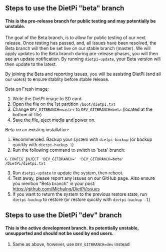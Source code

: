 ## Steps to use the DietPi "beta" branch
#### This is the pre-release branch for public testing and may potentially be unstable.
The goal of the Beta branch, is to allow for public testing of our next release. Once testing has passed, and, all issues have been resolved, the Beta branch will then be set live on our stable branch (master).
We will apply updates to the Beta branch during pre-release phases, you will then see an update notification. By running ```dietpi-update```, your Beta version will then update to the latest.

By joining the Beta and reporting issues, you will be assisting DietPi (and all our users) to ensure stablity before stable release.

Beta on Fresh image:
1. Write the DietPi image to SD card.
2. Open the file on the 1st partition ```/boot/dietpi.txt```
3. Change ```DEV_GITBRANCH=master``` to ```DEV_GITBRANCH=beta``` (located at the bottom of file)
4. Save the file, eject media and power on.

Beta on an existing installation:
1. Recommended: Backup your system with ```dietpi-backup``` (or backup quickly with ```dietpi-backup 1```)
2. Run the following command to switch to 'beta' branch:
```
G_CONFIG_INJECT 'DEV_GITBRANCH=' 'DEV_GITBRANCH=beta' /DietPi/dietpi.txt
```
3. Run ```dietpi-update``` to update the system, then reboot.
4. Test away, please report any issues on our GitHub page. Also ensure you mention "Beta branch" in your post: https://github.com/MichaIng/DietPi/issues
5. If you want to return the system to the previous restore state, run ```dietpi-backup``` to restore (or restore quickly with ```dietpi-backup -1```)

## Steps to use the DietPi "dev" branch
#### This is the active development branch. Its potentially unstable, unsupported and should not be used by end users.
1. Same as above, however, use ```DEV_GITBRANCH=dev``` instead
